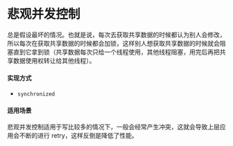 # 悲观并发控制

总是假设最坏的情况。也就是说，每次去获取共享数据的时候都认为别人会修改，所以每次在获取共享数据的时候都会加锁，这样别人想获取共享数据的时候就会阻塞直到它拿到锁（共享数据每次只给一个线程使用，其他线程阻塞，用完后再把共享数据使用权转让给其他线程）。


#### 实现方式

- `synchronized`


#### 适用场景

悲观并发控制适用于写比较多的情况下，一般会经常产生冲突，这就会导致上层应用会不断的进行 retry，这样反倒是降低了性能。